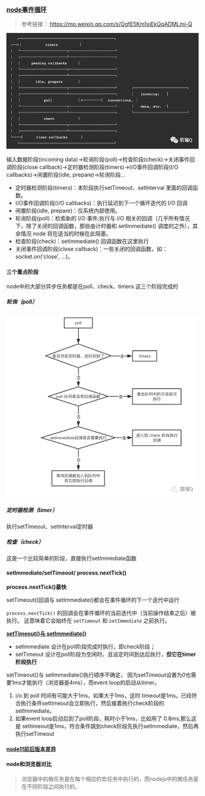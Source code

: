 ### [node事件循环](https://mp.weixin.qq.com/s/QgfE5Km1xiEkQqADMLmj-Q)

> 参考链接： https://mp.weixin.qq.com/s/QgfE5Km1xiEkQqADMLmj-Q

![](../../笔记图片/node事件循环.webp)



输入数据阶段(incoming data)->轮询阶段(poll)->检查阶段(check)->关闭事件回调阶段(close callback)->定时器检测阶段(timers)->I/O事件回调阶段(I/O callbacks)->闲置阶段(idle, prepare)->轮询阶段...

- 定时器检测阶段(timers)：本阶段执行setTimeout、setInterval 里面的回调函数。
- I/O事件回调阶段(I/O callbacks)：执行延迟到下一个循环迭代的 I/O 回调
- 闲置阶段(idle, prepare)：仅系统内部使用。
- 轮询阶段(poll)：检索新的 I/O 事件;执行与 I/O 相关的回调（几乎所有情况下，除了关闭的回调函数，那些由计时器和 setImmediate() 调度的之外），其余情况 node 将在适当的时候在此阻塞。
- 检查阶段(check)：setImmediate() 回调函数在这里执行
- 关闭事件回调阶段(close callback)：一些关闭的回调函数，如：socket.on('close', ...)。



#### 三个重点阶段

node中的大部分异步任务都是在poll、check、timers 这三个阶段完成的

##### 轮询（poll）

![](../../笔记图片/node轮询阶段逻辑.webp)



##### 定时器检测（timer）

执行setTimeout、setInterval定时器

##### 检查（check）

这是一个比较简单的阶段，直接执行setImmediate函数

#### setImmediate/setTimeout/ process.nextTick()

**process.nextTick()最快**

setTimeout()回调与 setImmediate()都会在事件循环的下一个迭代中运行

 `process.nextTick()` 的回调会在事件循环的当前迭代中（当前操作结束之后）被执行。 这意味着它会始终在 `setTimeout` 和 `setImmediate` 之前执行。



[**setTimeout()与 setImmediate()**](https://github.com/LuckyWinty/fe-weekly-questions/issues/41#issuecomment-592047478) 

- setImmediate 设计在poll阶段完成时执行，即check阶段；
- setTimeout 设计在poll阶段为空闲时，且设定时间到达后执行，**但它在timer阶段执行**

setTimeout()与 setImmediate()执行顺序不确定， 因为setTimeout设置为0也需要1ms才能执行（浏览器是4ms），而event loop的启动从timer。

1.  i/o 到 poll 时间有可能大于1ms，如果大于1ms，这时 timeout是1ms，已经符合执行条件settimeout会立即执行，然后接着执行check阶段的setImmediate。
2. 如果event loop启动后到了poll阶段，耗时小于1ms，比如用了 0.8ms,那么这是 settimeout是1ms，符合条件跳到check阶段先执行setImmediate，然后再执行setTimeout

#### [node11前后版本差异](https://mp.weixin.qq.com/s/QgfE5Km1xiEkQqADMLmj-Q)



#### node和浏览器对比

> 浏览器中的微任务是在每个相应的宏任务中执行的，而nodejs中的微任务是在不同阶段之间执行的。















